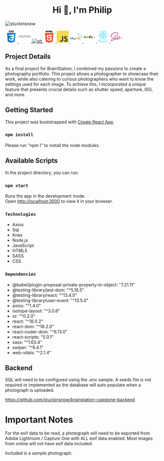 <h1 align="center">Hi 👋, I'm Philip</h1> 

<p align="left"> <img src="https://komarev.com/ghpvc/?username=stuckinsnow&label=Profile%20views&color=0e75b6&style=flat" alt="stuckinsnow" /> </p>


<p align="left">
</p>
 
<p align="left"> <a href="https://www.w3schools.com/css/" target="_blank" rel="noreferrer"> <img src="https://raw.githubusercontent.com/devicons/devicon/master/icons/css3/css3-original-wordmark.svg" alt="css3" width="40" height="40"/> </a> <a href="https://expressjs.com" target="_blank" rel="noreferrer"> <img src="https://raw.githubusercontent.com/devicons/devicon/master/icons/express/express-original-wordmark.svg" alt="express" width="40" height="40"/> </a> <a href="https://git-scm.com/" target="_blank" rel="noreferrer"> <img src="https://www.vectorlogo.zone/logos/git-scm/git-scm-icon.svg" alt="git" width="40" height="40"/> </a> <a href="https://www.w3.org/html/" target="_blank" rel="noreferrer"> <img src="https://raw.githubusercontent.com/devicons/devicon/master/icons/html5/html5-original-wordmark.svg" alt="html5" width="40" height="40"/> </a> <a href="https://developer.mozilla.org/en-US/docs/Web/JavaScript" target="_blank" rel="noreferrer"> <img src="https://raw.githubusercontent.com/devicons/devicon/master/icons/javascript/javascript-original.svg" alt="javascript" width="40" height="40"/> </a> <a href="https://www.mysql.com/" target="_blank" rel="noreferrer"> <img src="https://raw.githubusercontent.com/devicons/devicon/master/icons/mysql/mysql-original-wordmark.svg" alt="mysql" width="40" height="40"/> </a> <a href="https://nodejs.org" target="_blank" rel="noreferrer"> <img src="https://raw.githubusercontent.com/devicons/devicon/master/icons/nodejs/nodejs-original-wordmark.svg" alt="nodejs" width="40" height="40"/> </a> <a href="https://reactjs.org/" target="_blank" rel="noreferrer"> <img src="https://raw.githubusercontent.com/devicons/devicon/master/icons/react/react-original-wordmark.svg" alt="react" width="40" height="40"/> </a> <a href="https://sass-lang.com" target="_blank" rel="noreferrer"> <img src="https://raw.githubusercontent.com/devicons/devicon/master/icons/sass/sass-original.svg" alt="sass" width="40" height="40"/> </a> </p>

## Project Details

As a final project for BrainStation, I combined my passions to create a photography portfolio. This project allows a photographer to showcase their work, while also catering to curious photographers who want to know the settings used for each image. To achieve this, I incorporated a unique feature that presents crucial details such as shutter speed, aperture, ISO, and more.

## Getting Started 

This project was bootstrapped with [Create React App](https://github.com/facebook/create-react-app).

### `npm install`

Please run "npm I" to install the node modules.

## Available Scripts

In the project directory, you can run:

### `npm start`

Runs the app in the development mode.\
Open [http://localhost:3000](http://localhost:3000) to view it in your browser.

### `Technologies` 

- Axios
- Sql
- Knex
- Node.js
- JavaScript
- HTML5
- SASS
- CSS


### `Dependencies`

   - @babel/plugin-proposal-private-property-in-object: "7.21.11"
   - @testing-library/jest-dom: "^5.16.5"
   - @testing-library/react: "^13.4.0"
   - @testing-library/user-event: "^13.5.0"
   - axios: "^1.4.0"
   - isotope-layout: "^3.0.6"
   - or: "^0.2.0"
   - react: "^18.0.2"
   - react-dom: "^18.2.0"
   - react-router-dom: "^6.13.0"
   - react-scripts: "5.0.1"
   - sass: "^1.63.4"
   - swiper: "^9.4.1"
   - web-vitals: "^2.1.4"

## Backend

SQL will need to be configured using the .env sample. A seeds file is not required or implemented as the database will auto populate when a photograph is uploaded.

https://github.com/stuckinsnow/brainstation-capstone-backend

# Important Notes

For the exif data to be read, a photograph will need to be exported from Adobe Lightroom / Capture One with ALL exif data enabled. Most images from online will not have exif data included.

Included is a sample photograph.